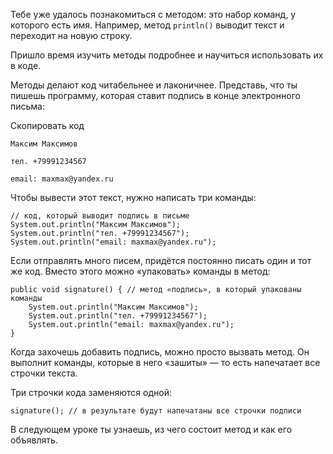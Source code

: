 Тебе уже удалось познакомиться с методом: это набор команд, у которого есть имя. Например, метод `println()` выводит текст и переходит на новую строку.

Пришло время изучить методы подробнее и научиться использовать их в коде.

Методы делают код читабельнее и лаконичнее. Представь, что ты пишешь программу, которая ставит подпись в конце электронного письма:

Скопировать код

```
Максим Максимов 

тел. +79991234567

email: maxmax@yandex.ru 
```

Чтобы вывести этот текст, нужно написать три команды:

```
// код, который выводит подпись в письме
System.out.println("Максим Максимов");
System.out.println("тел. +79991234567");
System.out.println("email: maxmax@yandex.ru"); 
```

Если отправлять много писем, придётся постоянно писать один и тот же код. Вместо этого можно «упаковать» команды в метод:

```
public void signature() { // метод «подпись», в который упакованы команды
    System.out.println("Максим Максимов");
    System.out.println("тел. +79991234567");
    System.out.println("email: maxmax@yandex.ru");
} 
```
Когда захочешь добавить подпись, можно просто вызвать метод. Он выполнит команды, которые в него «зашиты» — то есть напечатает все строчки текста.

Три строчки кода заменяются одной:

```
signature(); // в результате будут напечатаны все строчки подписи 
```

В следующем уроке ты узнаешь, из чего состоит метод и как его объявлять.